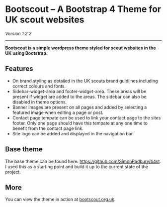 # Bootscout – A Bootstrap 4 Theme for UK scout websites

*Version 1.2.2*

------------------

**Bootscout is a simple wordpress theme styled for scout websites in the UK using Bootstrap.**

## Features

* On brand styling as detailed in the UK scouts brand guidlines including correct colours and fonts.
* Sidebar-widget-area and footer-widget-area. These areas will be present if widget are added to the areas. The sidebar can also be disabled in theme options.
* Banner images are present on all pages and added by selecting a featured image when editing a page or post.
* Contact page tempate can be used to link your contact page to the sites footer. Only one page should have this tempate at any one time to benefit from the contact page link.
* Site logo can be added and displayed in the navigation bar.


## Base theme
The base theme can be found here: https://github.com/SimonPadbury/b4st. I used this as a starting point and build it up to the current state of the project.

## More

You can view the theme in action at [bootscout.org.uk](http://www.bootscout.org.uk).
